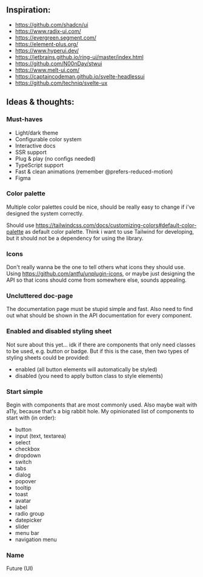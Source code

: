## Inspiration:
- https://github.com/shadcn/ui
- https://www.radix-ui.com/
- https://evergreen.segment.com/
- https://element-plus.org/
- https://www.hyperui.dev/
- https://jetbrains.github.io/ring-ui/master/index.html
- https://github.com/N00nDay/stwui
- https://www.melt-ui.com/
- https://captaincodeman.github.io/svelte-headlessui
- https://github.com/techniq/svelte-ux

## Ideas & thoughts:

### Must-haves
- Light/dark theme
- Configurable color system
- Interactive docs
- SSR support
- Plug & play (no configs needed)
- TypeScript support
- Fast & clean animations (remember @prefers-reduced-motion)
- Figma

### Color palette
Multiple color palettes could be nice, should be really easy to change if i've designed the system correctly.

Should use https://tailwindcss.com/docs/customizing-colors#default-color-palette as default color palette.
Think i want to use Tailwind for developing, but it should not be a dependency for using the library.

### Icons
Don't really wanna be the one to tell others what icons they should use. 
Using https://github.com/antfu/unplugin-icons, or maybe just designing the API
so that icons should come from somewhere else, sounds appealing.

### Uncluttered doc-page
The documentation page must be stupid simple and fast.
Also need to find out what should be shown in the API documentation for every component.

### Enabled and disabled styling sheet
Not sure about this yet... idk if there are components that only need classes to be used, e.g. button or badge. 
But if this is the case, then two types of styling sheets could be provided:
- enabled (all button elements will automatically be styled)
- disabled (you need to apply button class to style elements)

### Start simple
Begin with components that are most commonly used. Also maybe wait with a11y, because that's a big rabbit hole.
My opinionated list of components to start with (in order):

- button
- input (text, textarea)
- select
- checkbox
- dropdown
- switch
- tabs
- dialog
- popover
- tooltip
- toast
- avatar
- label
- radio group
- datepicker
- slider
- menu bar
- navigation menu


### Name
Future (UI)
